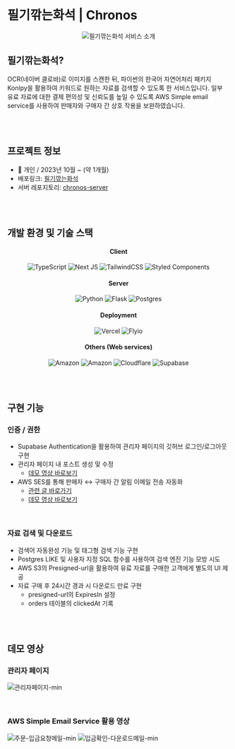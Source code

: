 # 필기깎는화석 | Chronos

<div align="center">  
   
![필기깎는화석 서비스 소개](https://github.com/agnes0304/chronos-nextjs/assets/86249667/668e4ae7-4fa1-4620-bb07-fd1d92148c0d)
</div>

## 필기깎는화석?

OCR(네이버 클로바)로 이미지를 스캔한 뒤, 파이썬의 한국어 자연어처리 패키지 Konlpy을 활용하여 키워드로 원하는 자료를 검색할 수 있도록 한 서비스입니다. 
일부 유료 자료에 대한 결제 편의성 및 신뢰도를 높일 수 있도록 AWS Simple email service를 사용하여 판매자와 구매자 간 상호 작용을 보완하였습니다. 


</br></br>


## 프로젝트 정보
- 👤 개인 / 2023년 10월 ~ (약 1개월)
- 배포링크: <a href="https://chronos.jiwoo.best">필기깎는화석</a>
- 서버 레포지토리: <a href="https://github.com/agnes0304/chronos-server">chronos-server</a>

</br></br>

## 개발 환경 및 기술 스택

<h4 align="center">Client</h4>
<div align="center">

![TypeScript](https://img.shields.io/badge/typescript-%23007ACC.svg?style=for-the-badge&logo=typescript&logoColor=white)
![Next JS](https://img.shields.io/badge/Next-black?style=for-the-badge&logo=next.js&logoColor=white)
![TailwindCSS](https://img.shields.io/badge/tailwindcss-%2338B2AC.svg?style=for-the-badge&logo=tailwind-css&logoColor=white)
![Styled Components](https://img.shields.io/badge/styled--components-DB7093?style=for-the-badge&logo=styled-components&logoColor=white)

</div>

<h4 align="center">Server</h4>
<div align="center">
  
![Python](https://img.shields.io/badge/python-3670A0?style=for-the-badge&logo=python&logoColor=ffdd54)
![Flask](https://img.shields.io/badge/flask-%23000.svg?style=for-the-badge&logo=flask&logoColor=white)
![Postgres](https://img.shields.io/badge/postgres-%23316192.svg?style=for-the-badge&logo=postgresql&logoColor=white)

</div>


<h4 align="center">Deployment</h4>
<div align="center">
  
![Vercel](https://img.shields.io/badge/vercel-%23000000.svg?style=for-the-badge&logo=vercel&logoColor=white)
![Flyio](https://img.shields.io/badge/fly.io-A682E8.svg?style=for-the-badge&logo=flyio&logoColor=white)

</div>

<h4 align="center">Others (Web services)</h4>
<div align="center">
  
![Amazon](https://img.shields.io/badge/AWS.simpleemailservice-DD344C.svg?style=for-the-badge&logo=amazon-aws&logoColor=white)
![Amazon](https://img.shields.io/badge/AWS.S3-569A31.svg?style=for-the-badge&logo=amazon-aws&logoColor=white)
![Cloudflare](https://img.shields.io/badge/Cloudflare-F38020?style=for-the-badge&logo=Cloudflare&logoColor=white)
![Supabase](https://img.shields.io/badge/Supabase-3ECF8E?style=for-the-badge&logo=supabase&logoColor=white)

</div>

</br></br>

## 구현 기능

### 인증 / 권한

- Supabase Authentication을 활용하여 관리자 페이지의 깃허브 로그인/로그아웃 구현
- 관리자 페이지 내 포스트 생성 및 수정
   - <a href="https://github.com/agnes0304/chronos-nextjs?tab=readme-ov-file#%EA%B4%80%EB%A6%AC%EC%9E%90-%ED%8E%98%EC%9D%B4%EC%A7%80">데모 영상 바로보기</a>
- AWS SES를 통해 판매자 ↔ 구매자 간 알림 이메일 전송 자동화
   - <a href="https://velog.io/@inmyhead/AWS-SES으로-유저에게-이메일-전송하기">관련 글 바로가기</a>
   - <a href="https://github.com/agnes0304/chronos-nextjs?tab=readme-ov-file#aws-simple-email-service-%ED%99%9C%EC%9A%A9-%EC%98%81%EC%83%81">데모 영상 바로보기</a>

</br>

### 자료 검색 및 다운로드

- 검색어 자동완성 기능 및 태그형 검색 기능 구현
- Postgres LIKE 및 사용자 지정 SQL 함수를 사용하여 검색 엔진 기능 모방 시도
- AWS S3의 Presigned-url을 활용하여 유료 자료를 구매한 고객에게 별도의 UI 제공
- 자료 구매 후 24시간 경과 시 다운로드 만료 구현
   - presigned-url의 ExpiresIn 설정
   - orders 테이블의 clickedAt 기록

</br></br>

## 데모 영상

### 관리자 페이지

![관리자페이지-min](https://github.com/agnes0304/chronos-nextjs/assets/86249667/1e5ef235-8d61-4f1d-bb9d-258b4138de3b)

</br>

### AWS Simple Email Service 활용 영상

![주문-입금요청메일-min](https://github.com/agnes0304/chronos-nextjs/assets/86249667/72faf63f-fbaf-44df-8a84-664912fb4999)
![입금확인-다운로드메일-min](https://github.com/agnes0304/chronos-nextjs/assets/86249667/381487bb-f509-4a84-81a5-d98cbf6ef0b7)
